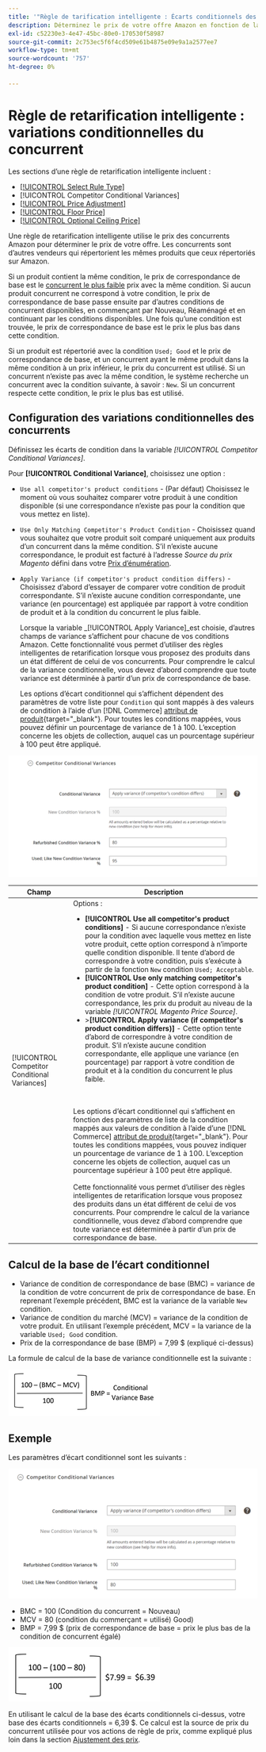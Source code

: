 ```yaml
---
title: '"Règle de tarification intelligente : Écarts conditionnels des concurrents'
description: Déterminez le prix de votre offre Amazon en fonction de la tarification et de l’état de votre concurrent en créant une règle de retarification intelligente.
exl-id: c52230e3-4e47-45bc-80e0-170530f58987
source-git-commit: 2c753ec5f6f4cd509e61b4875e09e9a1a2577ee7
workflow-type: tm+mt
source-wordcount: '757'
ht-degree: 0%

---
```


# Règle de retarification intelligente : variations conditionnelles du concurrent

Les sections d’une règle de retarification intelligente incluent :

- [[!UICONTROL Select Rule Type]](./intelligent-repricing-rules.md)
- [!UICONTROL Competitor Conditional Variances]
- [[!UICONTROL Price Adjustment]](./price-adjustment.md)
- [[!UICONTROL Floor Price]](./floor-price.md)
- [[!UICONTROL Optional Ceiling Price]](./optional-ceiling-price.md)

Une règle de retarification intelligente utilise le prix des concurrents Amazon pour déterminer le prix de votre offre. Les concurrents sont d’autres vendeurs qui répertorient les mêmes produits que ceux répertoriés sur Amazon.

Si un produit contient la même condition, le prix de correspondance de base est le [concurrent le plus faible](./lowest-competitor-pricing.md) prix avec la même condition. Si aucun produit concurrent ne correspond à votre condition, le prix de correspondance de base passe ensuite par d’autres conditions de concurrent disponibles, en commençant par Nouveau, Réaménagé et en continuant par les conditions disponibles. Une fois qu’une condition est trouvée, le prix de correspondance de base est le prix le plus bas dans cette condition.

Si un produit est répertorié avec la condition `Used; Good` et le prix de correspondance de base, et un concurrent ayant le même produit dans la même condition à un prix inférieur, le prix du concurrent est utilisé. Si un concurrent n’existe pas avec la même condition, le système recherche un concurrent avec la condition suivante, à savoir : `New`. Si un concurrent respecte cette condition, le prix le plus bas est utilisé.

## Configuration des variations conditionnelles des concurrents

Définissez les écarts de condition dans la variable _[!UICONTROL Competitor Conditional Variances]_.

Pour **[!UICONTROL Conditional Variance]**, choisissez une option :

- `Use all competitor's product conditions` - (Par défaut) Choisissez le moment où vous souhaitez comparer votre produit à une condition disponible (si une correspondance n’existe pas pour la condition que vous mettez en liste).

- `Use Only Matching Competitor's Product Condition` - Choisissez quand vous souhaitez que votre produit soit comparé uniquement aux produits d’un concurrent dans la même condition. S’il n’existe aucune correspondance, le produit est facturé à l’adresse _Source du prix Magento_ défini dans votre [Prix d’énumération](./listing-price.md).

- `Apply Variance (if competitor's product condition differs)` - Choisissez d’abord d’essayer de comparer votre condition de produit correspondante. S’il n’existe aucune condition correspondante, une variance (en pourcentage) est appliquée par rapport à votre condition de produit et à la condition du concurrent le plus faible.

   Lorsque la variable _[!UICONTROL Apply Variance]_est choisie, d’autres champs de variance s’affichent pour chacune de vos conditions Amazon. Cette fonctionnalité vous permet d’utiliser des règles intelligentes de retarification lorsque vous proposez des produits dans un état différent de celui de vos concurrents. Pour comprendre le calcul de la variance conditionnelle, vous devez d’abord comprendre que toute variance est déterminée à partir d’un prix de correspondance de base.

   Les options d’écart conditionnel qui s’affichent dépendent des paramètres de votre liste pour `Condition` qui sont mappés à des valeurs de condition à l’aide d’un [!DNL Commerce] [attribut de produit](https://docs.magento.com/user-guide/catalog/product-attributes.html){target=&quot;_blank&quot;}. Pour toutes les conditions mappées, vous pouvez définir un pourcentage de variance de 1 à 100. L’exception concerne les objets de collection, auquel cas un pourcentage supérieur à 100 peut être appliqué.

![Règle de retarification intelligente - Écarts conditionnels des concurrents](assets/amazon-competitor-cond-variances.png)

| Champ | Description |
|--- |--- |
| [!UICONTROL Competitor Conditional Variances] | Options : <ul><li>**[!UICONTROL Use all competitor's product conditions]** - Si aucune correspondance n’existe pour la condition avec laquelle vous mettez en liste votre produit, cette option correspond à n’importe quelle condition disponible. Il tente d’abord de correspondre à votre condition, puis s’exécute à partir de la fonction `New` condition `Used; Acceptable`.</li><li>**[!UICONTROL Use only matching competitor's product condition]** - Cette option correspond à la condition de votre produit. S’il n’existe aucune correspondance, les prix du produit au niveau de la variable _[!UICONTROL Magento Price Source]_.</li><li>>**[!UICONTROL Apply variance (if competitor's product condition differs)]** - Cette option tente d’abord de correspondre à votre condition de produit. S’il n’existe aucune condition correspondante, elle applique une variance (en pourcentage) par rapport à votre condition de produit et à la condition du concurrent le plus faible.</li></ul><br><br>Les options d’écart conditionnel qui s’affichent en fonction des paramètres de liste de la condition mappés aux valeurs de condition à l’aide d’une [!DNL Commerce] [attribut de produit](https://docs.magento.com/user-guide/catalog/product-attributes.html){target=&quot;_blank&quot;}. Pour toutes les conditions mappées, vous pouvez indiquer un pourcentage de variance de 1 à 100. L’exception concerne les objets de collection, auquel cas un pourcentage supérieur à 100 peut être appliqué.<br><br>Cette fonctionnalité vous permet d’utiliser des règles intelligentes de retarification lorsque vous proposez des produits dans un état différent de celui de vos concurrents. Pour comprendre le calcul de la variance conditionnelle, vous devez d’abord comprendre que toute variance est déterminée à partir d’un prix de correspondance de base. |

## Calcul de la base de l’écart conditionnel

- Variance de condition de correspondance de base (BMC) = variance de la condition de votre concurrent de prix de correspondance de base. En reprenant l’exemple précédent, BMC est la variance de la variable `New` condition.
- Variance de condition du marché (MCV) = variance de la condition de votre produit. En utilisant l’exemple précédent, MCV = la variance de la variable `Used; Good` condition.
- Prix de la correspondance de base (BMP) = 7,99 $ (expliqué ci-dessus)

La formule de calcul de la base de variance conditionnelle est la suivante :

![formule de calcul de la base des écarts conditionnels](assets/amazon-cond-variance-calc-1.png)

## Exemple

Les paramètres d’écart conditionnel sont les suivants :

![exemple de paramètres d’écart conditionnel](assets/amazon-cond-variances.png)

- BMC = 100 (Condition du concurrent = Nouveau)
- MCV = 80 (condition du commerçant = utilisé) Good)
- BMP = 7,99 $ (prix de correspondance de base = prix le plus bas de la condition de concurrent égalé)

![exemple de calcul de base d&#39;écart conditionnel](assets/amazon-cond-variance-calc-2.png)

En utilisant le calcul de la base des écarts conditionnels ci-dessus, votre base des écarts conditionnels = 6,39 $. Ce calcul est la source de prix du concurrent utilisée pour vos actions de règle de prix, comme expliqué plus loin dans la section [Ajustement des prix](./price-adjustment.md).
